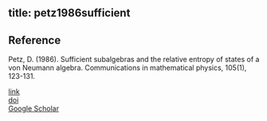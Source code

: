 title: petz1986sufficient 
---

## Reference

Petz, D. (1986). Sufficient subalgebras and the relative entropy of states of a von Neumann algebra. Communications in mathematical physics, 105(1), 123-131.

[link](https://projecteuclid.org/journals/communications-in-mathematical-physics/volume-105/issue-1/Sufficient-subalgebras-and-the-relative-entropy-of-states/cmp/1104115260.full)      
[doi](https://doi.org/10.1007/BF01212345)     
[Google Scholar](https://scholar.google.com/scholar?cluster=15104960779971439013&hl=sk&as_sdt=0,5)

